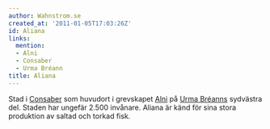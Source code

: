 ```yaml
---
author: Wahnstrom.se
created_at: '2011-01-05T17:03:26Z'
id: Aliana
links:
  mention:
  - Alni
  - Consaber
  - Urma Bréann
title: Aliana
---
```


Stad i [Consaber] som huvudort i grevskapet [Alni] på [Urma Bréanns] sydvästra del. Staden har
ungefär 2.500 invånare. Aliana är känd för sina stora produktion av saltad och torkad fisk.

  [Consaber]: Consaber
  [Alni]: Alni
  [Urma Bréanns]: Urma_Bréann